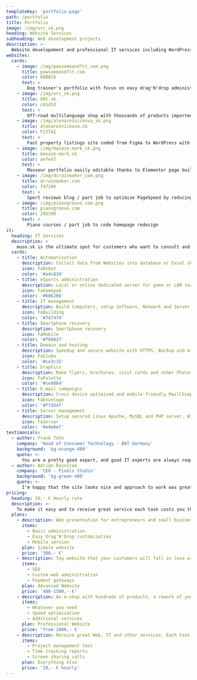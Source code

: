 ```yaml
---
templateKey: 'portfolio-page'
path: /portfolio
title: Portfolio
image: /img/orc_sk.png
heading: Website Services
subheading: Web development projects
description: >-
  Website developement and professional IT services including WordPress, ReactJS, HTML, CSS, JS, Tailwind, Bootstrap, Servers, Graphics and other modern technologies
websites:
  cards:
    - image: /img/pawsomeandfit_com.png
      title: pawsomeandfit.com
      color: 06B6C6
      text: >
        Dog trainer's portfolio with focus on easy drag'N'drop administration, fast pagespeed and SEO
    - image: /img/orc_sk.png
      title: ORC.sk
      color: c61d1d
      text: >
        Off-road multilanguage shop with thousands of products imported automatically from Google Sheets, built in WooCommerce.
    - image: /img/alenareznickova_sk.png
      title: alenareznickova.sk
      color: F237A2
      text: >
        Fast property listings site coded from Figma to WordPress with customised Real Estate administration.
    - image: /img/masaze-mark_sk.png
      title: masaze-mark.sk
      color: ae7e47
      text: >
        Masseur portfolio easily editable thanks to Elementor page builder.
    - image: /img/dcrainmaker_com.png
      title: dcrainmaker.com
      color: f97206
      text: >
        Sport reviews blog / part job to optimize PageSpeed by reducing CSS
    - image: /img/pianogroove_com.png
      title: pianogroove.com
      color: 29b390
      text: >
        Piano courses / part job to code homepage redesign
it:
  heading: IT Services
  description: >
    muso.sk is the ultimate spot for customers who want to consult and get job done all around technologies.
  cards:
    - title: Automatisation
      description: Collect data from Websites into database or Excel sheet. Script repeating tasks.
      icon: FaRobot
      color: '#a4c639'
    - title: eSports administration
      description: Local or online dedicated server for game or LAN tournament.
      icon: FaGamepad
      color: '#606266'
    - title: IT management
      description: Build Computers, setup Software, Network and Server. Optimise Hardware and System.
      icon: FaBuilding
      color: '#7d7474'
    - title: Smartphone recovery
      description: Smartphone recovery
      icon: FaMobile
      color: '#f8901f'
    - title: Domain and hosting
      description: Speedup and secure website with HTTPS. Backup and migrate to faster hosting.
      icon: FaGlobe
      color: '#ce3c15'
    - title: Graphics
      description: Make flyers, brochures, visit cards and other Photoshop graphics.
      icon: FaPalette
      color: '#ce9864'
    - title: E-mail campaigns
      description: Cross device optimised and mobile-friendly MailChimp newsletter.
      icon: FaEnvelope
      color: '#ffd54f'
    - title: Server management
      description: Setup secured Linux Apache, MySQL and PHP server. Windows Server Domain, Users, Storage.
      icon: FaServer
      color: '#e4e6e7'
testimonials:
  - author: Frank Tóth
    company: 'Head of Consumer Technology - BAT Germany'
    background: 'bg-orange-400'
    quote: >-
      You are a pretty good expert, and good IT experts are always required.
  - author: Adrián Řezníček
    company: 'CEO - Pixels Studio'
    background: 'bg-green-400'
    quote: >-
      I'm happy that the site looks nice and approach to work was great. I can recommend.
pricing:
  heading: 20,- € Hourly rate
  description: >-
    To make it easy and to receive great service each task costs you the same. Contact me about more details and payment info.
  plans:
    - description: Web presentation for entrepreneurs and small businesses. Ready for additional services, such as SEO, PPC campaigns, payment gateways, and additional web administration.
      items:
        - Basic administration
        - Easy Drag'N'Drop customisation
        - Mobile version
      plan: Simple website
      price: '300,- €'
    - description: Top website that your customers will fall in love with! An unrivaled website exactly according to your design ideas. Suitable for small e-shops and companies of national size.
      items:
        - SEO
        - Custom web administration
        - Payment gateways
      plan: Advanced Website
      price: '400-1500,- €'
    - description: An e-shop with hundreds of products, a rework of your existing site... Get professional service, help with the texts and graphics, latest technologies thanks to which you will be ahead of the competition.
      items:
        - Whatever you need
        - Speed optimization
        - Additional services
      plan: Professional Website
      price: 'from 1600,- €'
    - description: Receive great Web, IT and other services. Each task costs you the same. Contact me for more details and payment info.
      items:
        - Project management tool
        - Time tracking reports
        - Screen sharing calls
      plan: Everything else
      price: '20,- € hourly'
---
```

